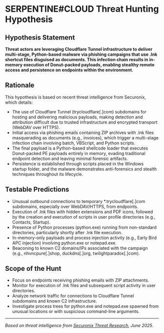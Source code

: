 # SERPENTINE#CLOUD Threat Hunting Hypothesis

## Hypothesis Statement

**Threat actors are leveraging Cloudflare Tunnel infrastructure to deliver multi-stage, Python-based malware via phishing campaigns that use .lnk shortcut files disguised as documents. This infection chain results in in-memory execution of Donut-packed payloads, enabling stealthy remote access and persistence on endpoints within the environment.**

## Rationale

This hypothesis is based on recent threat intelligence from Securonix, which details:

- The use of Cloudflare Tunnel (trycloudflare[.]com) subdomains for hosting and delivering malicious payloads, making detection and attribution difficult due to trusted infrastructure and encrypted transport (WebDAV over HTTPS).
- Initial access via phishing emails containing ZIP archives with .lnk files masquerading as documents (e.g., invoices), which trigger a multi-stage infection chain involving batch, VBScript, and Python scripts.
- The final payload is a Python-based shellcode loader that executes Donut-packed PE payloads entirely in memory, evading traditional endpoint detection and leaving minimal forensic artifacts.
- Persistence is established through scripts placed in the Windows startup folder, and the malware demonstrates anti-forensics and stealth techniques throughout its lifecycle.

## Testable Predictions

- Unusual outbound connections to temporary *.trycloudflare[.]com subdomains, especially over WebDAV/HTTPS, from endpoints.
- Execution of .lnk files with hidden extensions and PDF icons, followed by the creation and execution of scripts in user profile directories (e.g., Contacts, Startup).
- Presence of Python processes (python.exe) running from non-standard directories, particularly shortly after .lnk file execution.
- In-memory-only payloads and process injection activity (e.g., Early Bird APC injection) involving python.exe or notepad.exe.
- Beaconing to known C2 domains/IPs associated with the campaign (e.g., nhvncpure[.]shop, duckdns[.]org, twilightparadox[.]com).

## Scope of the Hunt

- Focus on endpoints receiving phishing emails with ZIP attachments.
- Monitor for execution of .lnk files and subsequent script activity in user directories.
- Analyze network traffic for connections to Cloudflare Tunnel subdomains and known C2 infrastructure.
- Investigate process trees for python.exe and notepad.exe spawned from unusual locations or with suspicious command-line arguments.

---

*Based on threat intelligence from [Securonix Threat Research](https://www.securonix.com/blog/analyzing_serpentinecloud-threat-actors-abuse-cloudflare-tunnels-threat-research/), June 2025.*
